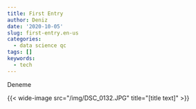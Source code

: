 ```yaml
---
title: First Entry
author: Deniz
date: '2020-10-05'
slug: first-entry.en-us
categories:
  - data science qc
tags: []
keywords:
  - tech
---
```


<!--more-->

Deneme

{{< wide-image src="/img/DSC_0132.JPG" title="[title text]" >}}
